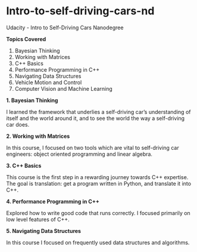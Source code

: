 # Intro-to-self-driving-cars-nd
Udacity - Intro to Self-Driving Cars Nanodegree 

**Topics Covered**
1. Bayesian Thinking
2. Working with Matrices
3. C++ Basics
4. Performance Programming in C++
5. Navigating Data Structures
6. Vehicle Motion and Control
7. Computer Vision and Machine Learning

**1. Bayesian Thinking**

I learned the framework that underlies a self-driving car’s understanding of itself and the world around it, and to see the world the way a self-driving car does.

**2. Working with Matrices**

In this course, I focused on two tools which are vital to self-driving car engineers: object oriented programming and linear algebra.

**3. C++ Basics**

This course is the first step in a rewarding journey towards C++ expertise. The goal is translation: get a program written in Python, and translate it into C++.

**4. Performance Programming in C++**

Explored how to write good code that runs correctly. I focused primarily on low level features of C++.

**5. Navigating Data Structures**

In this course I focused on frequently used data structures and algorithms.
